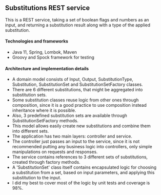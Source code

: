 ## Substitutions REST service
This is a REST service, taking a set of boolean flags and numbers as an input, and returning a substitution result along with a type of the applied substitution.

#### Technologies and frameworks

- Java 11, Spring, Lombok, Maven
- Groovy and Spock framework for testing

#### Architecture and implementation details

- A domain model consists of Input, Output, SubstitutionType, Substitution, SubstitutionSet and SubstitutionSetFactory classes.
- There are 6 different substitutions, that might be aggregated into substitution sets.
- Some substitution classes reuse logic from other ones through composition, since it is a good practice to use composition instead inheritance where it is possible.
- Also, 3 predefined substitution sets are available through SubstitutionSetFactory methods.
- This model allows easily create new substitutions and combine them into different sets.
- The application has two main layers: controller and service.
- The controller just passes an input to the service, since it is not recommended putting any business logic into controllers, only simple manipulations on requests and responses.
- The service contains references to 3 different sets of substitutions, created through factory methods.
- A 'SubstitutionSet' class itself contains encapsulated logic for choosing a substitution from a set, based on input parameters, and applying this substitution to the input.
- I did my best to cover most of the logic by unit tests and coverage is 98%.